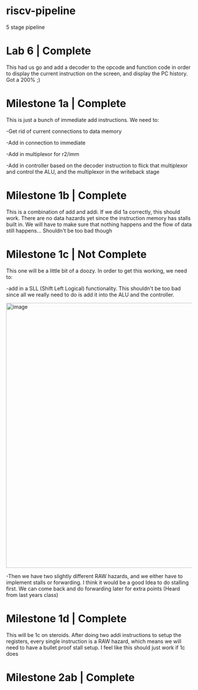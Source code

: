 # riscv-pipeline
5 stage pipeline 

# Lab 6 | Complete

This had us go and add a decoder to the opcode and function code in order to display the current instruction on the screen, and display the PC history. Got a 200% ;)

# Milestone 1a | Complete
This is just a bunch of immediate add instructions. We need to:

-Get rid of current connections to data memory

-Add in connection to immediate

-Add in multiplexor for r2/imm

-Add in controller based on the decoder instruction to flick that multiplexor and control the ALU, and the multiplexor in the writeback stage

# Milestone 1b | Complete
This is a combination of add and addi. If we did 1a correctly, this should work. There are no data hazards yet since the instruction memory has stalls built in. We will have to make sure that nothing happens and the flow of data still happens... 
Shouldn't be too bad though

# Milestone 1c | Not Complete
This one will be a little bit of a doozy. In order to get this working, we need to:

-add in a SLL (Shift Left Logical) functionality. This shouldn't be too bad since all we really need to do is add it into the ALU and the controller.

<img width="720" alt="image" src="https://github.com/DyllonDunton1/riscv-pipeline/assets/102751568/7f08df67-7cdc-4e9d-be2f-f5b59d5e0977">


-Then we have two slightly different RAW hazards, and we either have to implement stalls or forwarding. I think it would be a good Idea to do stalling first. We can come back and do forwarding later for extra points (Heard from last years class)

# Milestone 1d |  Complete

This will be 1c on steroids. After doing two addi instructions to setup the registers, every single instruction is a RAW hazard, which means we will need to have a bullet proof stall setup. I feel like this should just work if 1c does

# Milestone 2ab | Complete

